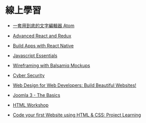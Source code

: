 # 線上學習

- [一套用到底的文字編輯器 Atom][1]
- [Advanced React and Redux][2]
- [Build Apps with React Native][3]
- [Javascript Essentials][4]
- [Wireframing with Balsamiq Mockups][5]
- [Cyber Security][6]
- [Web Design for Web Developers: Build Beautiful Websites!][7]
- [Joomla 3 - The Basics][8]
- [HTML Workshop][9]
- [Code your first Website using HTML & CSS: Project Learning][10]

  [1]: https://www.udemy.com/atom-hexschool/learn/v4/content
  [2]: https://www.udemy.com/react-redux-tutorial/?siteID=927anHQikK4-vMxN43jwaFBSkZZcfOoKJw&LSNPUBID=927anHQikK4
  [3]: https://www.udemy.com/reactnative/learn/v4/content
  [4]: https://www.udemy.com/javascript-essentials/learn/v4/overview
  [5]: https://www.udemy.com/wireframing-with-balsamiq-mockups/
  [6]: https://www.udemy.com/cyber-security/
  [7]: https://www.udemy.com/web-design-secrets/
  [8]: https://www.udemy.com/joomla-3-the-basics/
  [9]: https://www.udemy.com/html-workshop/
  [10]: https://www.udemy.com/code-your-first-website-using-html-css-project-learning/
